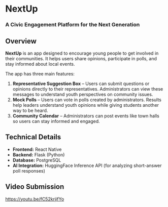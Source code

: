# NextUp 
### A Civic Engagement Platform for the Next Generation

## Overview
**NextUp** is an app designed to encourage young people to get involved in their communities. It helps users share opinions, participate in polls, and stay informed about local events.  

The app has three main features:  
1. **Representative Suggestion Box** – Users can submit questions or opinions directly to their representatives. Administrators can view these messages to understand youth perspectives on community issues.  
2. **Mock Polls** – Users can vote in polls created by administrators. Results help leaders understand youth opinions while giving students another way to be heard.  
3. **Community Calendar** – Administrators can post events like town halls so users can stay informed and engaged.

## Technical Details
- **Frontend:** React Native  
- **Backend:** Flask (Python)  
- **Database:** PostgreSQL  
- **AI Integration:** HuggingFace Inference API (for analyzing short-answer poll responses)

## Video Submission
https://youtu.be/fC52krjifYo


